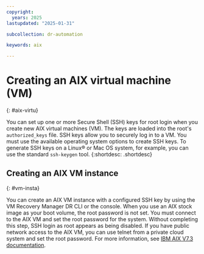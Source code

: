 ```yaml
---
copyright:
  years: 2025
lastupdated: "2025-01-31"

subcollection: dr-automation

keywords: aix

---
```


# Creating an AIX virtual machine (VM)
{: #aix-virtu}

You can set up one or more Secure Shell (SSH) keys for root login when you create new AIX virtual machines (VM). The keys are loaded into the root's `authorized_keys` file. SSH keys allow you to securely log in to a VM. You must use the available operating system options to create SSH keys. To generate SSH keys on a Linux® or Mac OS system, for example, you can use the standard `ssh-keygen` tool.
{:shortdesc: .shortdesc}

## Creating an AIX VM instance
{: #vm-insta}

You can create an AIX VM instance with a configured SSH key by using the VM Recovery Manager DR CLI or the console. When you use an AIX stock image as your boot volume, the root password is not set. You must connect to the AIX VM and set the root password for the system. Without completing this step, SSH login as root appears as being disabled. If you have public network access to the AIX VM, you can use telnet from a private cloud system and set the root password. For more information, see [IBM AIX V7.3 documentation](https://www.ibm.com/docs/en/aix/7.3).
